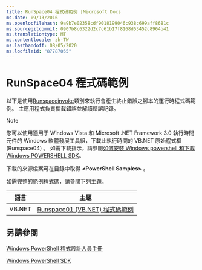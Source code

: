```yaml
---
title: RunSpace04 程式碼範例 |Microsoft Docs
ms.date: 09/13/2016
ms.openlocfilehash: 9a9b7e02358cdf9018199046c938c699aff8681c
ms.sourcegitcommit: 0907b8c6322d2c7c61b17f8168d53452c8964b41
ms.translationtype: MT
ms.contentlocale: zh-TW
ms.lasthandoff: 08/05/2020
ms.locfileid: "87787055"
---
```

# <a name="runspace04-code-samples"></a>RunSpace04 程式碼範例

以下是使用[Runspaceinvoke](/dotnet/api/System.Management.Automation.RunspaceInvoke)類別來執行會產生終止錯誤之腳本的運行時程式碼範例。 主應用程式負責攔截錯誤並解讀錯誤記錄。

> [!NOTE]
> 您可以使用適用于 Windows Vista 和 Microsoft .NET Framework 3.0 執行時間元件的 Windows 軟體發展工具組，下載此執行時間的 VB.NET 原始程式檔 (Runspace04) 。 如需下載指示，請參閱[如何安裝 Windows powershell 和下載 Windows POWERSHELL SDK](/powershell/scripting/developer/installing-the-windows-powershell-sdk)。
>
> 下載的來源檔案可在目錄中取得 **\<PowerShell Samples>** 。

如需完整的範例程式碼，請參閱下列主題。

|語言|主題|
|--------------|-----------|
|VB.NET|[Runspace01 (VB.NET) 程式碼範例](./runspace01-vb-net-code-sample.md)|

## <a name="see-also"></a>另請參閱

[Windows PowerShell 程式設計人員手冊](./windows-powershell-programmer-s-guide.md)

[Windows PowerShell SDK](../windows-powershell-reference.md)
